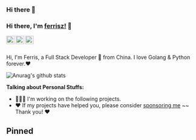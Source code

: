 ### Hi there 👋

### Hi there, I'm [ferrisz!](https://zhoufeiyu.com) 👋

<a href="mailto:feiyu.zhou@outlook.com">
  <img align="left" alt="Ferris's Email | Email" width="22px" src="https://cdn.jsdelivr.net/npm/simple-icons@3.1.0/icons/minutemailer.svg" />
</a>
<a href="tencent://message/?uin=10534784">
  <img align="left" alt="Ferris's qq" width="22px" src="https://cdn.jsdelivr.net/npm/simple-icons@3.1.0/icons/tencentqq.svg" />
</a>
<a href="weixin://qr/title=zhou_feiyu">
  <img align="left" alt="Ferris's Weixin" width="22px" src="https://cdn.jsdelivr.net/npm/simple-icons@3.1.0/icons/wechat.svg" />
</a>

<br/>
<br/>

Hi, I'm Ferris, a Full Stack Developer 🚀 from China. I love Golang & Python forever.❤️ 

![Anurag's github stats](https://github-readme-stats.vercel.app/api?username=ferrisz&show_icons=true)

**Talking about Personal Stuffs:**

- 👨🏽‍💻 I'm working on the following projects. 
- ❤️ If my projects have helped you, please consider [sponsoring me](https://www.paypal.me/xxjwxc)  ~~ Thank you! ❤️ 

## Pinned
